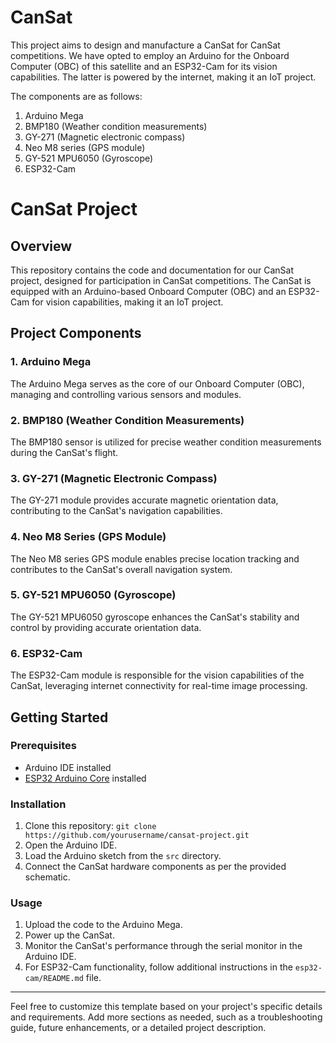 # CanSat

This project aims to design and manufacture a CanSat for CanSat competitions. We have opted to employ an Arduino for the Onboard Computer (OBC) of this satellite and an ESP32-Cam for its vision capabilities. The latter is powered by the internet, making it an IoT project.

The components are as follows:
  1. Arduino Mega
  2. BMP180 (Weather condition measurements)
  3. GY-271 (Magnetic electronic compass)
  4. Neo M8 series (GPS module)
  5. GY-521 MPU6050 (Gyroscope)
  6. ESP32-Cam

# CanSat Project

## Overview

This repository contains the code and documentation for our CanSat project, designed for participation in CanSat competitions. The CanSat is equipped with an Arduino-based Onboard Computer (OBC) and an ESP32-Cam for vision capabilities, making it an IoT project.

## Project Components

### 1. Arduino Mega

The Arduino Mega serves as the core of our Onboard Computer (OBC), managing and controlling various sensors and modules.

### 2. BMP180 (Weather Condition Measurements)

The BMP180 sensor is utilized for precise weather condition measurements during the CanSat's flight.

### 3. GY-271 (Magnetic Electronic Compass)

The GY-271 module provides accurate magnetic orientation data, contributing to the CanSat's navigation capabilities.

### 4. Neo M8 Series (GPS Module)

The Neo M8 series GPS module enables precise location tracking and contributes to the CanSat's overall navigation system.

### 5. GY-521 MPU6050 (Gyroscope)

The GY-521 MPU6050 gyroscope enhances the CanSat's stability and control by providing accurate orientation data.

### 6. ESP32-Cam

The ESP32-Cam module is responsible for the vision capabilities of the CanSat, leveraging internet connectivity for real-time image processing.

## Getting Started

### Prerequisites

- Arduino IDE installed
- [ESP32 Arduino Core](https://github.com/espressif/arduino-esp32) installed

### Installation

1. Clone this repository: `git clone https://github.com/yourusername/cansat-project.git`
2. Open the Arduino IDE.
3. Load the Arduino sketch from the `src` directory.
4. Connect the CanSat hardware components as per the provided schematic.

### Usage

1. Upload the code to the Arduino Mega.
2. Power up the CanSat.
3. Monitor the CanSat's performance through the serial monitor in the Arduino IDE.
4. For ESP32-Cam functionality, follow additional instructions in the `esp32-cam/README.md` file.

---

Feel free to customize this template based on your project's specific details and requirements. Add more sections as needed, such as a troubleshooting guide, future enhancements, or a detailed project description.
